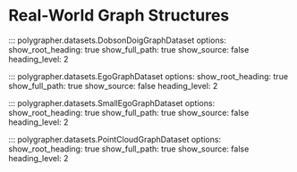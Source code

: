 # Real-World Graph Structures

::: polygrapher.datasets.DobsonDoigGraphDataset
    options:
        show_root_heading: true
        show_full_path: true
        show_source: false
        heading_level: 2

::: polygrapher.datasets.EgoGraphDataset
    options:
        show_root_heading: true
        show_full_path: true
        show_source: false
        heading_level: 2

::: polygrapher.datasets.SmallEgoGraphDataset
    options:
        show_root_heading: true
        show_full_path: true
        show_source: false
        heading_level: 2

::: polygrapher.datasets.PointCloudGraphDataset
    options:
        show_root_heading: true
        show_full_path: true
        show_source: false
        heading_level: 2
